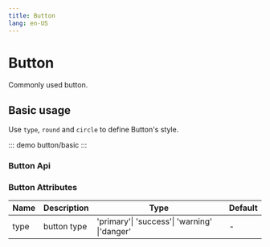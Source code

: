 ```yaml
---
title: Button
lang: en-US
---
```


# Button

Commonly used button.

## Basic usage

<!-- ::: code-group -->

<!-- ```bash [pnpm]
pnpm add @ikun-ui/button
```

```bash [yarn]
yarn add @ikun-ui/button
```

```bash [npm]
npm install @ikun-ui/button
``` -->

<!-- ::: -->

Use `type`, `round` and `circle` to define Button's style.

::: demo
button/basic
:::

### Button Api

### Button Attributes

| Name | Description | Type                                         | Default |
| ---- | ----------- | -------------------------------------------- | ------- |
| type | button type | 'primary'\| 'success'\| 'warning' \|'danger' | -       |
